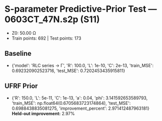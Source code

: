 # S-parameter Predictive-Prior Test — 0603CT_47N.s2p (S11)
- Z0: 50.00 Ω
- Train points: 692  |  Test points: 173

## Baseline
- {'model': 'RLC series -> Γ', 'R': 100.0, 'L': 1e-10, 'C': 2e-13, 'train_MSE': 0.692320902523716, 'test_MSE': 0.7202453435915811}

## UFRF Prior
- {'R': 150.0, 'L': 5e-11, 'C': 1e-13, 'a': 0.04, 'phi': 3.141592653589793, 'train_MSE': np.float64(0.6705683723174864), 'test_MSE': 0.6988438835081275, 'improvement_percent': 2.971412487963181}
**Held-out improvement:** 2.97%